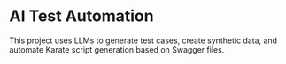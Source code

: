 # AI Test Automation

This project uses LLMs to generate test cases, create synthetic data, and automate Karate script generation based on Swagger files.
